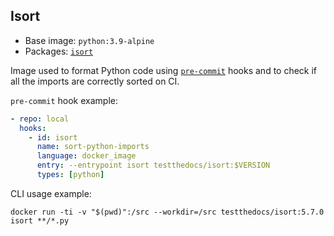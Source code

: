 ## Isort

- Base image: `python:3.9-alpine`
- Packages: [`isort`](https://github.com/timothycrosley/isort/)

Image used to format Python code using [`pre-commit`](https://pre-commit.com) hooks and to check if all the imports are correctly sorted on CI.

`pre-commit` hook example:

```yaml
- repo: local
  hooks:
    - id: isort
      name: sort-python-imports
      language: docker_image
      entry: --entrypoint isort testthedocs/isort:$VERSION
      types: [python]
```

CLI usage example:

`docker run -ti -v "$(pwd)":/src --workdir=/src testthedocs/isort:5.7.0 isort **/*.py`
